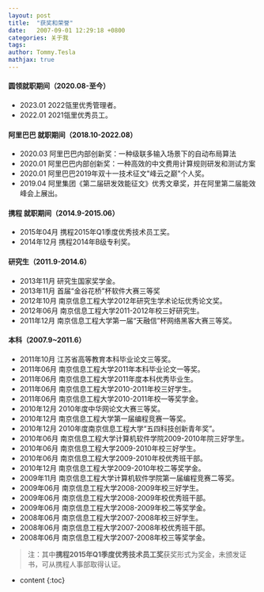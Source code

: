 ```yaml
---
layout: post
title:  "获奖和荣誉"
date:   2007-09-01 12:29:18 +0800 
categories: 关于我
tags:
author: Tommy.Tesla
mathjax: true
---
```

#### 圆领就职期间（2020.08-至今）
* 2023.01 2022瓴里优秀管理者。
* 2022.01 2021瓴里优秀员工。


#### 阿里巴巴 就职期间（2018.10-2022.08）

* 2020.03 阿里巴巴内部创新奖：一种级联多输入场景下的自动布局算法
* 2020.01 阿里巴巴内部创新奖：一种高效的中文费用计算规则研发和测试方案
* 2020.01 阿里巴巴2019年双十一技术征文"峰云之巅"个人奖。
* 2019.04 阿里集团《第二届研发效能征文》优秀文章奖，并在阿里第二届能效峰会上展出。

#### 携程 就职期间（2014.9-2015.06）
* 2015年04月 携程2015年Q1季度优秀技术员工奖。
* 2014年12月 携程2014年B级专利奖。

#### 研究生（2011.9-2014.6）
* 2013年11月 研究生国家奖学金。
* 2013年11月 首届“金谷花桥”杯软件大赛三等奖
* 2012年10月 南京信息工程大学2012年研究生学术论坛优秀论文奖。
* 2012年06月 南京信息工程大学2011-2012年校三好研究生。
* 2011年12月 南京信息工程大学第一届“天融信”杯网络黑客大赛三等奖。

#### 本科（2007.9~2011.6）
* 2011年10月 江苏省高等教育本科毕业论文三等奖。
* 2011年06月 南京信息工程大学2011年本科毕业论文一等奖。
* 2011年06月 南京信息工程大学2011年度本科优秀毕业生。 
* 2011年06月 南京信息工程大学2010-2011年校三好学生。
* 2011年06月 南京信息工程大学2010-2011年校一等奖学金。
* 2010年12月 2010年度中华网论文大赛三等奖。 
* 2010年12月 南京信息工程大学第一届编程竞赛一等奖。
* 2010年12月 2010年度南京信息工程大学“五四科技创新青年奖”。
* 2010年06月 南京信息工程大学计算机软件学院2009-2010年院三好学生。
* 2010年06月 南京信息工程大学2009-2010年校三好学生。
* 2010年06月 南京信息工程大学2009-2010年校优秀班干部。
* 2010年12月 南京信息工程大学2009-2010年校二等奖学金。
* 2009年11月 南京信息工程大学计算机软件学院第一届编程竞赛二等奖。
* 2009年06月 南京信息工程大学2008-2009年校三好学生。
* 2009年06月 南京信息工程大学2008-2009年校优秀班干部。
* 2009年06月 南京信息工程大学2008-2009年校二等奖学金。
* 2008年06月 南京信息工程大学2007-2008年校三好学生。 
* 2008年06月 南京信息工程大学2007-2008年校优秀班干部。
* 2008年06月 南京信息工程大学2007-2008年校三等奖学金。


> 注：其中**携程2015年Q1季度优秀技术员工奖**获奖形式为奖金，未颁发证书，可从携程人事部取得认证。

* content 
{:toc}